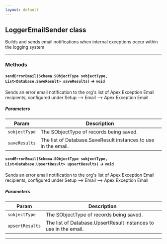 ```yaml
---
layout: default
---
```


## LoggerEmailSender class

Builds and sends email notifications when internal exceptions occur within the logging system

---

### Methods

#### `sendErrorEmail(Schema.SObjectType sobjectType, List<Database.SaveResult> saveResults)` → `void`

Sends an error email notification to the org&apos;s list of Apex Exception Email recipients, configured under Setup --&gt; Email --&gt; Apex Exception Email

##### Parameters

| Param         | Description                                                    |
| ------------- | -------------------------------------------------------------- |
| `sobjectType` | The SObjectType of records being saved.                        |
| `saveResults` | The list of Database.SaveResult instances to use in the email. |

#### `sendErrorEmail(Schema.SObjectType sobjectType, List<Database.UpsertResult> upsertResults)` → `void`

Sends an error email notification to the org&apos;s list of Apex Exception Email recipients, configured under Setup --&gt; Email --&gt; Apex Exception Email

##### Parameters

| Param           | Description                                                      |
| --------------- | ---------------------------------------------------------------- |
| `sobjectType`   | The SObjectType of records being saved.                          |
| `upsertResults` | The list of Database.UpsertResult instances to use in the email. |

---
